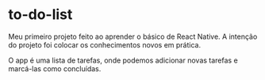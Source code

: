 ﻿# to-do-list
Meu primeiro projeto feito ao aprender o básico de React Native. A intenção do projeto foi colocar os conhecimentos novos em prática.

O app é uma lista de tarefas, onde podemos adicionar novas tarefas e marcá-las como concluídas.
